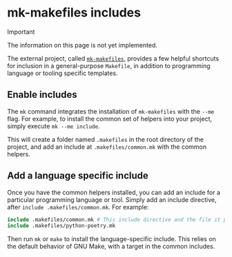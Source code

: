 # mk-makefiles includes

> [!IMPORTANT]
> The information on this page is not yet implemented.

The external project, called [`mk-makefiles`](https://github.com/brightops/mk-makefiles),
provides a few helpful shortcuts for inclusion in a general-purpose `Makefile`, in addition to
programming language or tooling specific templates.

## Enable includes

The `mk` command integrates the installation of `mk-makefiles` with the `--me`
flag. For example, to install the common set of helpers into your project,
simply execute `mk --me include`.

This will create a folder named `.makefiles` in the root directory of the
project, and add an include at `.makefiles/common.mk` with the common helpers.

## Add a language specific include

Once you have the common helpers installed, you can add an include for a
particular programming language or tool. Simply add an include directive, after
`include .makefiles/common.mk`. For example:


```Makefile
include .makefiles/common.mk # This include directive and the file it points to should already exist.
include .makefiles/python-poetry.mk
```

Then run `mk` or `make` to install the language-specific include. This relies on
the default behavior of GNU Make, with a target in the common includes.
